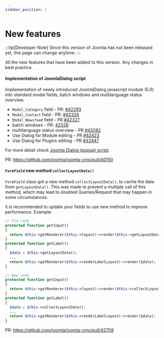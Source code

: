 ```yaml
---
sidebar_position: 1
---
```


# New features

:::tip[Developer Note]
  Since this version of Joomla has not been released yet, this page can change anytime.
:::

All the new features that have been added to this version.
Any changes in best practice.

#### Implementation of JoomlaDialog script

Implementation of newly introduced JoomlaDialog javascript module (5.0) into standard modal fields, batch windows and multilanguage status overview.

- ```Modal_Category``` field - PR: [#42293](https://github.com/joomla/joomla-cms/pull/42293)
- ```Modal_Contact``` field - PR: [#42326](https://github.com/joomla/joomla-cms/pull/42326)
- ```Modal_Newsfeed``` field - PR [#42327](https://github.com/joomla/joomla-cms/pull/42327)
- batch windows - PR: [42328](https://github.com/joomla/joomla-cms/pull/42328)
- multilanguage status overview - PR [#42082](https://github.com/joomla/joomla-cms/pull/42082)
- Use Dialog for Module editing - PR [#42423](https://github.com/joomla/joomla-cms/pull/42423)
- Use Dialog for Plugins editing - PR [#42447](https://github.com/joomla/joomla-cms/pull/42447)



For more detail check [Joomla Dialog (popup) script](https://manual.joomla.org/docs/next/general-concepts/javascript/joomla-dialog).

PR: https://github.com/joomla/joomla-cms/pull/40150

#### `FormField` new method `collectLayoutData()`

`FormField` class got a new method `collectLayoutData()`, to cache the data from `getLayoutData()`. 
This was made to prevent a multiple call of this method, which may lead to doubled Queries/Request that may happen in some circumstances.

it is recommended to update your fields to use new method to improve performance. Example:
```php
// Old code
protected function getInput()
{
  return $this->getRenderer($this->layout)->render($this->getLayoutData());
}
protected function getLabel()
{
  $data = $this->getLayoutData();
  ...
  return $this->getRenderer($this->renderLabelLayout)->render($data);
}

```

```php
// New code
protected function getInput()
{
  return $this->getRenderer($this->layout)->render($this->collectLayoutData());
}
protected function getLabel()
{
  $data = $this->collectLayoutData();
  ...
  return $this->getRenderer($this->renderLabelLayout)->render($data);
}
```

PR: https://github.com/joomla/joomla-cms/pull/42709
